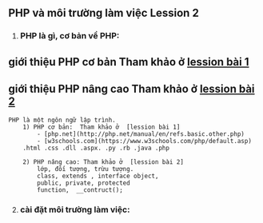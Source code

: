 ## PHP và môi trường làm việc Lession 2
1) ### PHP là gì, cơ bản về PHP:
## giới thiệu PHP cơ bản Tham khảo ở  [lession bài 1](https://github.com/handeskim/PHP-programming-vietnamese/blob/master/PHP_environments_work/lession/bai_1.php)
## giới thiệu PHP nâng cao Tham khảo ở  [lession bài 2](https://github.com/handeskim/PHP-programming-vietnamese/blob/master/PHP_environments_work/lession/bai_2.php)
    PHP là một ngôn ngữ lập trình. 
        1) PHP cơ bản:  Tham khảo ở  [lession bài 1]
            - [php.net](http://php.net/manual/en/refs.basic.other.php)
            - [w3schools.com](https://www.w3schools.com/php/default.asp)
        .html .css .dll .aspx. .py .rb .java .php
        
        2) PHP nâng cao: Tham khảo ở  [lession bài 2]
            lớp, đối tượng, trừu tượng.
            class, extends , interface object,
            public, private, protected
            function,  __contruct();




2) ### cài đặt môi trường làm việc:
